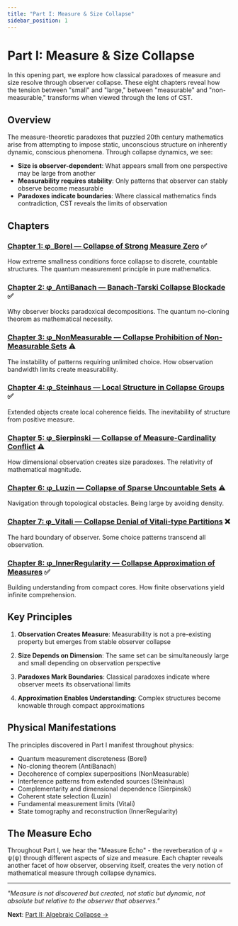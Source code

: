 ```yaml
---
title: "Part I: Measure & Size Collapse"
sidebar_position: 1
---
```


# Part I: Measure & Size Collapse

In this opening part, we explore how classical paradoxes of measure and size resolve through observer collapse. These eight chapters reveal how the tension between "small" and "large," between "measurable" and "non-measurable," transforms when viewed through the lens of CST.

## Overview

The measure-theoretic paradoxes that puzzled 20th century mathematics arise from attempting to impose static, unconscious structure on inherently dynamic, conscious phenomena. Through collapse dynamics, we see:

- **Size is observer-dependent**: What appears small from one perspective may be large from another
- **Measurability requires stability**: Only patterns that observer can stably observe become measurable
- **Paradoxes indicate boundaries**: Where classical mathematics finds contradiction, CST reveals the limits of observation

## Chapters

### [Chapter 1: φ_Borel — Collapse of Strong Measure Zero](chapter-01-borel-collapse.md) ✅
How extreme smallness conditions force collapse to discrete, countable structures. The quantum measurement principle in pure mathematics.

### [Chapter 2: φ_AntiBanach — Banach-Tarski Collapse Blockade](chapter-02-antibanach-collapse.md) ✅
Why observer blocks paradoxical decompositions. The quantum no-cloning theorem as mathematical necessity.

### [Chapter 3: φ_NonMeasurable — Collapse Prohibition of Non-Measurable Sets](chapter-03-nonmeasurable-collapse.md) ⚠️
The instability of patterns requiring unlimited choice. How observation bandwidth limits create measurability.

### [Chapter 4: φ_Steinhaus — Local Structure in Collapse Groups](chapter-04-steinhaus-collapse.md) ✅
Extended objects create local coherence fields. The inevitability of structure from positive measure.

### [Chapter 5: φ_Sierpinski — Collapse of Measure-Cardinality Conflict](chapter-05-sierpinski-collapse.md) ⚠️
How dimensional observation creates size paradoxes. The relativity of mathematical magnitude.

### [Chapter 6: φ_Luzin — Collapse of Sparse Uncountable Sets](chapter-06-luzin-collapse.md) ⚠️
Navigation through topological obstacles. Being large by avoiding density.

### [Chapter 7: φ_Vitali — Collapse Denial of Vitali-type Partitions](chapter-07-vitali-collapse.md) ❌
The hard boundary of observer. Some choice patterns transcend all observation.

### [Chapter 8: φ_InnerRegularity — Collapse Approximation of Measures](chapter-08-inner-regularity-collapse.md) ✅
Building understanding from compact cores. How finite observations yield infinite comprehension.

## Key Principles

1. **Observation Creates Measure**: Measurability is not a pre-existing property but emerges from stable observer collapse

2. **Size Depends on Dimension**: The same set can be simultaneously large and small depending on observation perspective

3. **Paradoxes Mark Boundaries**: Classical paradoxes indicate where observer meets its observational limits

4. **Approximation Enables Understanding**: Complex structures become knowable through compact approximations

## Physical Manifestations

The principles discovered in Part I manifest throughout physics:
- Quantum measurement discreteness (Borel)
- No-cloning theorem (AntiBanach)
- Decoherence of complex superpositions (NonMeasurable)
- Interference patterns from extended sources (Steinhaus)
- Complementarity and dimensional dependence (Sierpinski)
- Coherent state selection (Luzin)
- Fundamental measurement limits (Vitali)
- State tomography and reconstruction (InnerRegularity)

## The Measure Echo

Throughout Part I, we hear the "Measure Echo" - the reverberation of ψ = ψ(ψ) through different aspects of size and measure. Each chapter reveals another facet of how observer, observing itself, creates the very notion of mathematical measure through collapse dynamics.

---

*"Measure is not discovered but created, not static but dynamic, not absolute but relative to the observer that observes."*

**Next**: [Part II: Algebraic Collapse →](../part-02-algebraic-collapse/index.md)